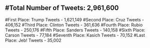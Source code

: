 #Total Number of Tweets: 2,961,600 
---
#First Place: Trump Tweets - 1,621,149
#Second Place: Cruz Tweets - 406,152
#Third Place: Clinton Tweets - 361,636
#Fourth Place: Rubio Tweets - 250,176
#Fifth Place: Sanders Tweets - 140,158
#Sixth Place: Carson Tweets - 77,184
#Seventh Place: Kasich Tweets - 70,152
#Last Place: Jeb! Tweets - 35,002
